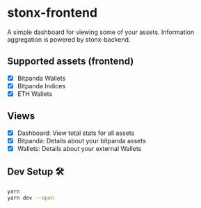 # stonx-frontend

A simple dashboard for viewing some of your assets.
Information aggregation is powered by stonx-backend.

## Supported assets (frontend)
* [x] Bitpanda Wallets
* [x] Bitpanda Indices
* [x] ETH Wallets

## Views
* [x] Dashboard: View total stats for all assets
* [x] Bitpanda: Details about your bitpanda assets
* [x] Wallets: Details about your external Wallets

## Dev Setup 🛠
```bash
yarn
yarn dev --open
```
